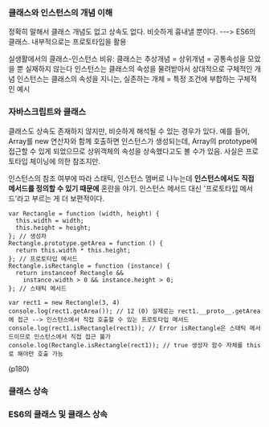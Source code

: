 ### 클래스와 인스턴스의 개념 이해
정확히 말해서 클래스 개념도 없고 상속도 없다.
비슷하게 흉내낼 뿐이다. ---> ES6의 클래스. 내부적으로는 프로토타입을 활용

실생활에서의 클래스-인스턴스 비유:
클래스는 추상개념 = 상위개념 = 공통속성을 모았을 뿐 실재하지 않는다
인스턴스는 클래스의 속성을 물려받아서 상대적으로 구체적인 개념
인스턴스는 클래스의 속성을 지니는, 실존하는 개체 = 특정 조건에 부합하는 구체적인 예시

### 자바스크립트와 클래스
클래스도 상속도 존재하지 않지만, 비슷하게 해석될 수 있는 경우가 있다.
예를 들어, Array를 new 연산자와 함께 호출하면 인스턴스가 생성되는데,
Array의 prototype에 접근할 수 있게 되었으므로 상위객체의 속성을 상속했다고도 볼 수가 있음. 사실은 프로토타입 체이닝에 의한 참조지만.

인스턴스의 참조 여부에 따라 스태틱, 인스턴스 멤버로 나누는데
**인스턴스에서도 직접 메서드를 정의할 수 있기 때문에** 혼란을 야기.
인스턴스 메서드 대신 '프로토타입 메서드'라고 부르는 게 더 보편적이다.

```
var Rectangle = function (width, height) {
  this.width = width;
  this.height = height;
}; // 생성자
Rectangle.prototype.getArea = function () { 
  return this.width * this.height;
}; // 프로토타입 메서드
Rectangle.isRectangle = function (instance) {
  return instanceof Rectangle &&
    instance.width > 0 && instance.height > 0;
}; // 스태틱 메서드

var rect1 = new Rectangle(3, 4)
console.log(rect1.getArea()); // 12 (0) 실제로는 rect1.__proto__.getArea에 접근 --> 인스턴스에서 직접 호출할 수 있는 프로토타입 메서드
console.log(rect1.isRectangle(rect1)); // Error isRectangle은 스태틱 메서드이므로 인스턴스에서 직접 접근 불가
console.log(Rectangle.isRectangle(rect1)); // true 생성자 함수 자체를 this로 해야만 호출 가능
```
(p180)

### 클래스 상속

### ES6의 클래스 및 클래스 상속
